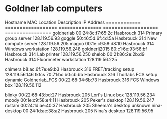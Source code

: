 # Goldner lab computers

Hostname        MAC                  Location          Description             IP Address
============    ==================   ===============   ===================     ================
goldnerlab      00:24:8c:f7:65:2c    Hasbrouck 314     Primary group server    128.119.56.93
goggle          50:46:5d:6f:4d:5a    Hasbrouck 314     New compute server      128.119.56.205
magoo           00:1e:c9:58:d8:10    Hasbrouck 314     Windows workstation     128.119.56.248
goldnerlj2015   80:c1:6e:93:56:bf    Hasbrouck 314     Lab printer             128.119.56.250
shelob          00:21:86:2e:2b:d9    Hasbrouck 314     Fluorimeter workstation 128.119.56.225

chimera         b8:ac:6f:7e:e9:b3    Hasbrouck 316     FRET/tracking setup     128.119.56.146
tkfcs           70:71:bc:b0:cb:bb    Hasbrouck 316     Thorlabs FCS setup      dynamic
Goldnerlab\_FCS 00:22:68:34:6b:73    Hasbrouck 316     FCS Windows box         128.119.56.112

blinky          00:22:68:43:bd:27    Hasbrouck 205     Lori's Linux box        128.119.56.234
moody           00:1e:c9:58:e4:11    Hasbrouck 205     Peker's desktop         128.119.56.247
rostam          00:24:1d:ae:40:37    Hasbrouck 205     Sheema's desktop        unknown
nina-desktop    00:24:1d:ae:38:a2    Hasbrouck 205     Nina's desktop          128.119.56.95


